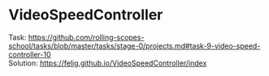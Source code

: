 # VideoSpeedController

Task: https://github.com/rolling-scopes-school/tasks/blob/master/tasks/stage-0/projects.md#task-9-video-speed-controller-10  
Solution: https://felig.github.io/VideoSpeedController/index
